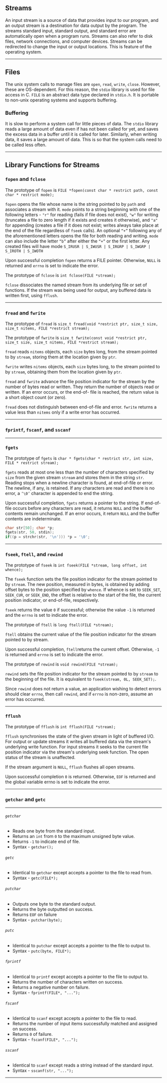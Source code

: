 ## Streams
An input stream is a source of data that provides input to our program, and an output stream is a destination for data output by the program. The streams standard input, standard output, and standard error are automatically open when a program runs. Streams can also refer to disk files, network connections, and computer devices. Streams can be redirected to change the input or output locations. This is feature of the operating system.

---
## Files
The unix system calls to manage files are `open`, `read`, `write`, `close`. However, these are OS-dependent. For this reason, the `stdio` library is used for file access in C. `FILE` is an abstract data type declared in `stdio.h`. It is portable to non-unix operating systems and supports buffering.

### Buffering
It is slow to perform a system call for little pieces of data. The `stdio` library reads a large amount of data even if has not been called for yet, and saves the excess data in a buffer until it is called for later. Similarly, when writing data, it saves a large amount of data. This is so that the system calls need to be called less often.

---
## Library Functions for Streams
### `fopen` and `fclose`
The prototype of `fopen` is `FILE *fopen(const char * restrict path, const char * restrict mode);`

`fopen` opens the file whose name is the string pointed to by `path` and associates a stream with it. `mode` points to a string beginning with one of the following letters - `"r"` for reading (fails if file does not exist), `"w"` for writing (truncates a file to zero length if it exists and creates it otherwise), and `"a"` for appending (creates a file if it does not exist; writes always take place at the end of the file regardless of `fseek` calls). An optional `“+”` following any of the aforementioned letters opens the file for both reading and writing. `mode` can also include the letter `“b”` after either the `“+”` or the first letter. Any created files will have mode `S_IRUSR | S_IWUSR | S_IRGRP | S_IWGRP | S_IROTH | S_IWOTH`

Upon successful completion `fopen` returns a FILE pointer.  Otherwise, `NULL` is returned and `errno` is set to indicate the error.

The prototype of `fclose` is `int fclose(FILE *stream);`

`fclose` dissociates the named stream from its underlying file or set of functions.  If the stream was being used for output, any buffered data is written first, using `fflush`.

---
### `fread` and `fwrite`
The prototype of `fread` is `size_t fread(void *restrict ptr, size_t size, size_t nitems, FILE *restrict stream);`

The prototype of `fwrite` is `size_t fwrite(const void *restrict ptr, size_t size, size_t nitems, FILE *restrict stream);`

`fread` reads `nitems` objects, each `size` bytes long, from the stream pointed to by `stream`, storing them at the location given by `ptr`.

`fwrite` writes `nitems` objects, each `size` bytes long, to the stream pointed to by `stream`, obtaining them from the location given by `ptr`.

`fread` and `fwrite` advance the file position indicator for the stream by the number of bytes read or written.  They return the number of objects read or written.  If an error occurs, or the end-of- file is reached, the return value is a short object count (or zero).

`fread` does not distinguish between end-of-file and error. `fwrite` returns a value less than `nitems` only if a write error has occurred.

---
### `fprintf`, `fscanf`, and `sscanf`


---
### `fgets`
The prototype of `fgets` is `char * fgets(char * restrict str, int size, FILE * restrict stream);`

`fgets` reads at most one less than the number of characters specified by `size` from the given stream `stream` and stores them in the string `str`.  Reading stops when a newline character is found, at end-of-file or error.  The newline, if any, is retained.  If any characters are read and there is no error, a `‘\0’` character is appended to end the string.

Upon successful completion, `fgets` returns a pointer to the string.  If end-of-file occurs before any characters are read, it returns `NULL` and the buffer contents remain unchanged.  If an error occurs, it return `NULL` and the buffer contents are indeterminate.

```c
char str[50]; char *p;
fgets(str, 50, stdin);
if((p = strchr(str, '\n'))) *p = '\0';
```
---
### `fseek`,  `ftell`, and `rewind`
The prototype of `fseek` is `int fseek(FILE *stream, long offset, int whence);`

The `fseek` function sets the file position indicator for the stream pointed to by `stream`.  The new position, measured in bytes, is obtained by adding offset bytes to the position specified by `whence`.  If whence is set to `SEEK_SET`, `SEEK_CUR`, or `SEEK_END`, the offset is relative to the start of the file, the current position indicator, or end-of-file, respectively. 

`fseek` returns the value `0` if successful; otherwise the value `-1` is returned and the `errno` is set to indicate the error.

The prototype of `ftell` is `long ftell(FILE *stream);`

`ftell` obtains the current value of the file position indicator for the stream pointed to by stream.

Upon successful completion, `ftell`returns the current offset.  Otherwise, `-1` is returned and `errno` is set to indicate the error.

The prototype of `rewind` is `void rewind(FILE *stream);`

`rewind` sets the file position indicator for the stream pointed to by `stream` to the beginning of the file.  It is equivalent to `fseek(stream, 0L, SEEK_SET);`.

Since `rewind` does not return a value, an application wishing to detect errors should clear `errno`, then call `rewind`, and if `errno` is non-zero, assume an error has occurred.

---
### `fflush`
The prototype of `fflush` is `int fflush(FILE *stream);`

`fflush` synchronises the state of the given stream in light of buffered I/O.  For output or update streams it writes all buffered data via the stream's underlying write function.  For input streams it seeks to the current file position indicator via the stream's underlying seek function. The open status of the stream is unaffected.

If the stream argument is `NULL`, `fflush` flushes all open streams.

Upon successful completion `0` is returned. Otherwise, `EOF` is returned and the global variable errno is set to indicate the error.

---
### `getchar` and `getc`

---
###### `getchar`
- Reads one byte from the standard input.
- Returns an `int` from `0` to the maximum unsigned byte value.
- Returns `-1` to indicate end of file.
- Syntax - `getchar();`
###### `getc`
- Identical to `getchar` except accepts a pointer to the file to read from.
- Syntax - `getc(FILE*);`
###### `putchar`
- Outputs one byte to the standard output.
- Returns the byte outputted on success.
- Returns `EOF` on failure
- Syntax - `putchar(byte);`
###### `putc`
- Identical to `putchar` except accepts a pointer to the file to output to.
- Syntax - `putc(byte, FILE*);`

###### `fprintf`
- Identical to `printf` except accepts a pointer to the file to output to.
- Returns the number of characters written on success.
- Returns a negative number on failure.
- Syntax - `fprintf(FILE*, "...");`

###### `fscanf`
- Identical to `scanf` except accepts a pointer to the file to read.
- Returns the number of input items successfully matched and assigned on success.
- Returns `0` of failure.
- Syntax - `fscanf(FILE*, "...");`

###### `sscanf`
- Identical to `scanf` except reads a string instead of the standard input.
- Syntax - `sscanf(str, "...");`

---
